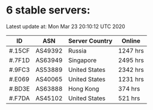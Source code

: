 # 6 stable servers:

Latest update at: Mon Mar 23 20:10:12 UTC 2020

| ID | ASN | Server Country | Online |
| -- | --- | -------------- | ------ |
| #.15CF | AS49392 | Russia | 1247 hrs |
| #.7F1D | AS63949 | Singapore | 2495 hrs |
| #.9FC3 | AS53889 | United States | 2342 hrs |
| #.E069 | AS40065 | United States | 1231 hrs |
| #.BD3E | AS63888 | Hong Kong | 374 hrs |
| #.F7DA | AS45102 | United States | 521 hrs |

